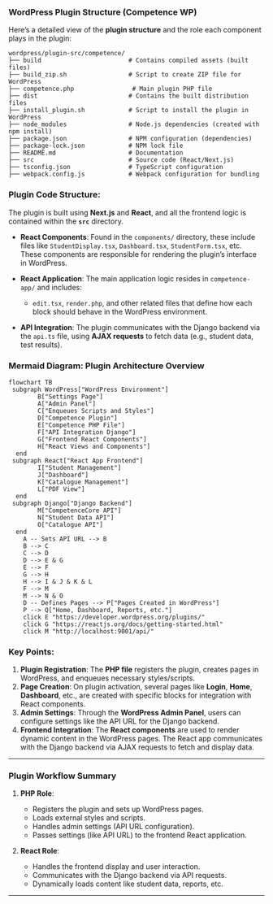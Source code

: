 ### **WordPress Plugin Structure (Competence WP)**

Here’s a detailed view of the **plugin structure** and the role each component plays in the plugin:

```text
wordpress/plugin-src/competence/
├── build                        # Contains compiled assets (built files)
├── build_zip.sh                 # Script to create ZIP file for WordPress
├── competence.php                # Main plugin PHP file
├── dist                         # Contains the built distribution files
├── install_plugin.sh            # Script to install the plugin in WordPress
├── node_modules                 # Node.js dependencies (created with npm install)
├── package.json                 # NPM configuration (dependencies)
├── package-lock.json            # NPM lock file
├── README.md                    # Documentation
├── src                          # Source code (React/Next.js)
├── tsconfig.json                # TypeScript configuration
├── webpack.config.js            # Webpack configuration for bundling
```

### **Plugin Code Structure**:

The plugin is built using **Next.js** and **React**, and all the frontend logic is contained within the **`src`** directory.

* **React Components**: Found in the `components/` directory, these include files like `StudentDisplay.tsx`, `Dashboard.tsx`, `StudentForm.tsx`, etc. These components are responsible for rendering the plugin’s interface in WordPress.

* **React Application**: The main application logic resides in `competence-app/` and includes:

  * `edit.tsx`, `render.php`, and other related files that define how each block should behave in the WordPress environment.

* **API Integration**: The plugin communicates with the Django backend via the `api.ts` file, using **AJAX requests** to fetch data (e.g., student data, test results).

### **Mermaid Diagram: Plugin Architecture Overview**
 

```mermaid
flowchart TB
 subgraph WordPress["WordPress Environment"]
        B["Settings Page"]
        A["Admin Panel"]
        C["Enqueues Scripts and Styles"]
        D["Competence Plugin"]
        E["Competence PHP File"]
        F["API Integration Django"]
        G["Frontend React Components"]
        H["React Views and Components"]
  end
 subgraph React["React App Frontend"]
        I["Student Management"]
        J["Dashboard"]
        K["Catalogue Management"]
        L["PDF View"]
  end
 subgraph Django["Django Backend"]
        M["CompetenceCore API"]
        N["Student Data API"]
        O["Catalogue API"]
  end
    A -- Sets API URL --> B
    B --> C
    C --> D
    D --> E & G
    E --> F
    G --> H
    H --> I & J & K & L
    F --> M
    M --> N & O
    D -- Defines Pages --> P["Pages Created in WordPress"]
    P --> Q["Home, Dashboard, Reports, etc."]
    click E "https://developer.wordpress.org/plugins/"
    click G "https://reactjs.org/docs/getting-started.html"
    click M "http://localhost:9001/api/"

```

### **Key Points**:

1. **Plugin Registration**: The **PHP file** registers the plugin, creates pages in WordPress, and enqueues necessary styles/scripts.
2. **Page Creation**: On plugin activation, several pages like **Login**, **Home**, **Dashboard**, etc., are created with specific blocks for integration with React components.
3. **Admin Settings**: Through the **WordPress Admin Panel**, users can configure settings like the API URL for the Django backend.
4. **Frontend Integration**: The **React components** are used to render dynamic content in the WordPress pages. The React app communicates with the Django backend via AJAX requests to fetch and display data.

---

### **Plugin Workflow Summary**

1. **PHP Role**:

   * Registers the plugin and sets up WordPress pages.
   * Loads external styles and scripts.
   * Handles admin settings (API URL configuration).
   * Passes settings (like API URL) to the frontend React application.

2. **React Role**:

   * Handles the frontend display and user interaction.
   * Communicates with the Django backend via API requests.
   * Dynamically loads content like student data, reports, etc.

---
